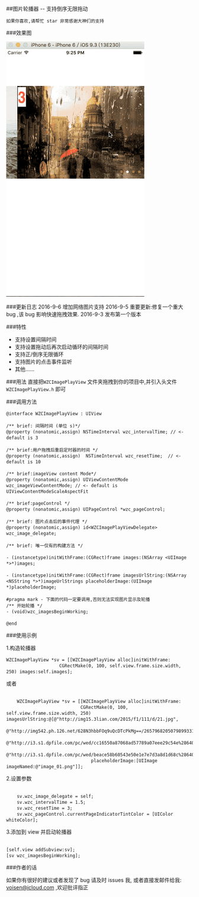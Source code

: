 ##图片轮播器 -- 支持倒序无限拖动

	如果你喜欢,请帮忙 star 非常感谢大神们的支持
	
###效果图

![效果图](demo.gif)
	
###更新日志
    2016-9-6 增加网络图片支持
    2016-9-5 重要更新:修复一个重大 bug ,该 bug 影响快速拖拽效果.
	2016-9-3 发布第一个版本

###特性

- 支持设置间隔时间
- 支持设置拖动后再次启动循环的间隔时间
- 支持正/倒序无限循环
- 支持图片的点击事件监听
- 其他......

###用法
直接把`WZCImagePlayView` 文件夹拖拽到你的项目中,并引入头文件 `WZCImagePlayView.h` 即可
 	
###调用方法
````objc
@interface WZCImagePlayView : UIView

/** brief: 间隔时间 (单位 s)*/
@property (nonatomic,assign) NSTimeInterval wzc_intervalTime; // <- default is 3

/** brief:用户拖拽后重启定时器的时间 */
@property (nonatomic,assign)  NSTimeInterval wzc_resetTime;  // <- default is 10

/** brief:imageView content Mode*/
@property (nonatomic,assign) UIViewContentMode wzc_imageViewContentMode; // <- default is UIViewContentModeScaleAspectFit

/** brief:pageControl */
@property (nonatomic,assign) UIPageControl *wzc_pageControl;

/** brief: 图片点击后的事件代理 */
@property (nonatomic,assign) id<WZCImagePlayViewDelegate> wzc_image_delegate;

/** brief: 唯一仅有的构建方法 */

- (instancetype)initWithFrame:(CGRect)frame images:(NSArray <UIImage *>*)images;

- (instancetype)initWithFrame:(CGRect)frame imagesUrlString:(NSArray <NSString *>*)imageUrlStrings placeholderImage:(UIImage *)placeholderImage;

#pragma mark - 下面的代码一定要调用,否则无法实现图片显示及轮播
/** 开始轮播 */
- (void)wzc_imagesBeginWorking;

@end

````

###使用示例

1.构造轮播器
````objc 
WZCImagePlayView *sv = [[WZCImagePlayView alloc]initWithFrame:
                    CGRectMake(0, 100, self.view.frame.size.width, 250) images:self.images];
````
或者

````objc

    WZCImagePlayView *sv = [[WZCImagePlayView alloc]initWithFrame:
                            CGRectMake(0, 100, self.view.frame.size.width, 250) imagesUrlString:@[@"http://img15.3lian.com/2015/f1/111/d/21.jpg",
                                @"http://img542.ph.126.net/628N3hbbFOq9uQcDTcPkMg==/2657968205079899331.jpg",
                                @"http://i3.s1.dpfile.com/pc/wed/cc16550a87068ad57789a07eee29c54e%28640c480%29/thumb.jpg",
                                @"http://i3.s1.dpfile.com/pc/wed/beace58b60543e50e1e7e7d3a8d1d68c%28640c480%29/thumb.jpg",] 
                                placeholderImage:[UIImage imageNamed:@"image_01.png"]];
````
2.设置参数

````objc

    sv.wzc_image_delegate = self;
    sv.wzc_intervalTime = 1.5;
    sv.wzc_resetTime = 3;
    sv.wzc_pageControl.currentPageIndicatorTintColor = [UIColor whiteColor];

````
3.添加到 view 并启动轮播器

````objc

[self.view addSubview:sv];
[sv wzc_imagesBeginWorking];

````

###作者的话

如果你有很好的建议或者发现了 bug 请及时 issues 我, 或者直接发邮件给我: voisen@icloud.com ,欢迎批评指正
